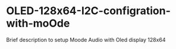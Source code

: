 # OLED-128x64-I2C-configration-with-moOde
Brief description to setup Moode Audio with Oled display 128x64 
